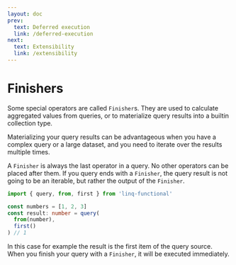 ```yaml
---
layout: doc
prev:
  text: Deferred execution
  link: /deferred-execution
next:
  text: Extensibility
  link: /extensibility
---
```


# Finishers

Some special operators are called `Finisher`s. They are used to calculate aggregated values from queries, or to materialize query results into a builtin collection type.

Materializing your query results can be advantageous when you have a complex query or a large dataset, and you need to iterate over the results multiple times.

A `Finisher` is always the last operator in a query. No other operators can be placed after them. If you query ends with a `Finisher`, the query result is not going to be an iterable, but rather the output of the `Finisher`.

```ts
import { query, from, first } from 'linq-functional'

const numbers = [1, 2, 3]
const result: number = query(
  from(number),
  first()
) // 1
```

In this case for example the result is the first item of the query source. When you finish your query with a `Finisher`, it will be executed immediately.
